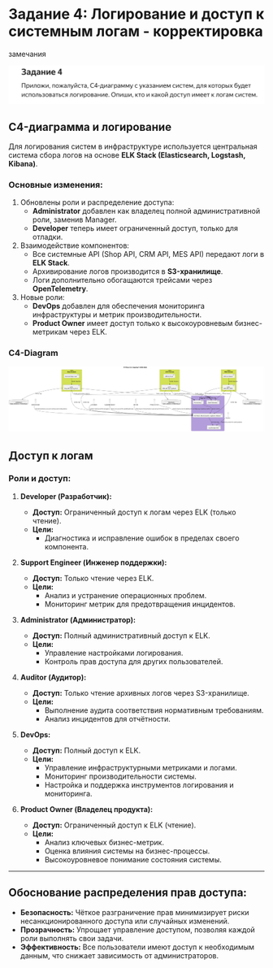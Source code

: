 # Задание 4: Логирование и доступ к системным логам - корректировка

замечания

![img_1.png](img/img_1.png)

## C4-диаграмма и логирование
Для логирования систем в инфраструктуре используется центральная система сбора логов на основе **ELK Stack (Elasticsearch, Logstash, Kibana)**.

### Основные изменения:
1. Обновлены роли и распределение доступа:
    - **Administrator** добавлен как владелец полной административной роли, заменив Manager.
    - **Developer** теперь имеет ограниченный доступ, только для отладки.
2. Взаимодействие компонентов:
    - Все системные API (Shop API, CRM API, MES API) передают логи в **ELK Stack**.
    - Архивирование логов производится в **S3-хранилище**.
    - Логи дополнительно обогащаются трейсами через **OpenTelemetry**.
3. Новые роли:
    - **DevOps** добавлен для обеспечения мониторинга инфраструктуры и метрик производительности.
    - **Product Owner** имеет доступ только к высокоуровневым бизнес-метрикам через ELK.

### C4-Diagram

![img.png](img/img.png)

## Доступ к логам

### Роли и доступ:

1. **Developer (Разработчик):**
   - **Доступ:** Ограниченный доступ к логам через ELK (только чтение).
   - **Цели:**
      - Диагностика и исправление ошибок в пределах своего компонента.

2. **Support Engineer (Инженер поддержки):**
   - **Доступ:** Только чтение через ELK.
   - **Цели:**
      - Анализ и устранение операционных проблем.
      - Мониторинг метрик для предотвращения инцидентов.

3. **Administrator (Администратор):**
   - **Доступ:** Полный административный доступ к ELK.
   - **Цели:**
      - Управление настройками логирования.
      - Контроль прав доступа для других пользователей.

4. **Auditor (Аудитор):**
   - **Доступ:** Только чтение архивных логов через S3-хранилище.
   - **Цели:**
      - Выполнение аудита соответствия нормативным требованиям.
      - Анализ инцидентов для отчётности.

5. **DevOps:**
   - **Доступ:** Полный доступ к ELK.
   - **Цели:**
      - Управление инфраструктурными метриками и логами.
      - Мониторинг производительности системы.
      - Настройка и поддержка инструментов логирования и мониторинга.

6. **Product Owner (Владелец продукта):**
   - **Доступ:** Ограниченный доступ к ELK (чтение).
   - **Цели:**
      - Анализ ключевых бизнес-метрик.
      - Оценка влияния системы на бизнес-процессы.
      - Высокоуровневое понимание состояния системы.

---

## Обоснование распределения прав доступа:

- **Безопасность:** Чёткое разграничение прав минимизирует риски несанкционированного доступа или случайных изменений.
- **Прозрачность:** Упрощает управление доступом, позволяя каждой роли выполнять свои задачи.
- **Эффективность:** Все пользователи имеют доступ к необходимым данным, что снижает зависимость от администраторов.